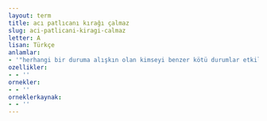 ```yaml
---
layout: term
title: acı patlıcanı kırağı çalmaz
slug: aci-patlicani-kiragi-calmaz
letter: A
lisan: Türkçe
anlamlar:
- '"herhangi bir duruma alışkın olan kimseyi benzer kötü durumlar etkilemez" anlamında kullanılan bir söz'
ozellikler:
- - ''
ornekler:
- - ''
orneklerkaynak:
- - ''
---
```


